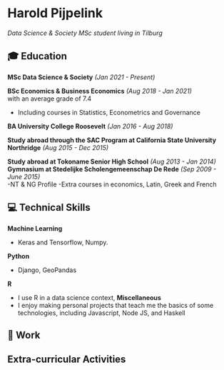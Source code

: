 # Harold Pijpelink

_Data Science & Society MSc student living in Tilburg_ <br>


## :mortar_board: Education 
**MSc Data Science & Society** _(Jan 2021 - Present)_ <br>

**BSc Economics & Business Economics**  _(Aug 2018 - Jan 2021)_ <br>
with an average grade of 7.4
  - Including courses in Statistics, Econometrics and Governance <br>
   
**BA University College Roosevelt** _(Jan 2016 - Aug 2018)_ <br>

**Study abroad through the SAC Program at California State University Northridge** _(Aug 2015 - Dec 2015)_ <br>

**Study abroad at Tokoname Senior High School** _(Aug 2013 - Jan 2014)_ <br>
**Gymnasium at Stedelijke Scholengemeenschap De Rede** _(Sep 2009 - June 2015)_ <br>
   -NT & NG Profile 
   -Extra courses in economics, Latin, Greek and French
   
## :computer: Technical Skills
**Machine Learning** <br>
- Keras and Tensorflow, Numpy. <br>

**Python** <br>
- Django, GeoPandas<br>

**R** <br>
- I use R in a data science context, 
**Miscellaneous**
- I enjoy making personal projects that teach me the basics of some technologies, including Javascript, Node JS, and Haskell

## :office: Work

## Extra-curricular Activities
